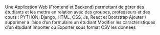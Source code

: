 Une Application Web (Frontend et Backend) permettant de gérer 
des étudiants et les mettre en relation avec des groupes, professeurs
et des cours : PYTHON, Django, HTML, CSS, Js, React et Bootstrap
Ajouter / supprimer à l’aide d’un formulaire un étudiant
Modifier les caractéristiques d’un étudiant
Importer ou Exporter sous format CSV les données 
